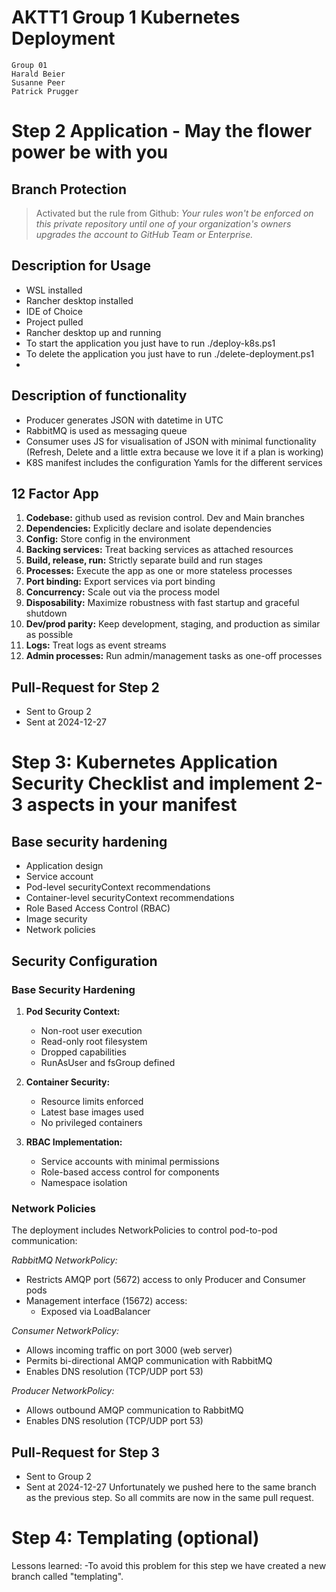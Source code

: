 # AKTT1 Group 1 Kubernetes Deployment
```
Group 01 
Harald Beier 
Susanne Peer 
Patrick Prugger
```
# Step 2 Application - May the flower power be with you
## Branch Protection
> Activated but the rule from Github: *Your rules won't be enforced on this private repository until one of your organization's owners upgrades the account to GitHub Team or Enterprise.*


## Description for Usage
- WSL installed
- Rancher desktop installed
- IDE of Choice
- Project pulled
- Rancher desktop up and running
- To start the application you just have to run ./deploy-k8s.ps1
- To delete the application you just have to run ./delete-deployment.ps1
- 
## Description of functionality
- Producer generates JSON with datetime in UTC
- RabbitMQ is used as messaging queue
- Consumer uses JS for visualisation of JSON with minimal functionality (Refresh, Delete and a little extra because we love it if a plan is working)
- K8S manifest includes the configuration Yamls for the different services
  
## 12 Factor App 
1. **Codebase:** github used as revision control. Dev and Main branches
2. **Dependencies:** Explicitly declare and isolate dependencies
3. **Config:** Store config in the environment
4. **Backing services:** Treat backing services as attached resources
5. **Build, release, run:** Strictly separate build and run stages
6. **Processes:** Execute the app as one or more stateless processes
7. **Port binding:** Export services via port binding
8. **Concurrency:** Scale out via the process model
9. **Disposability:** Maximize robustness with fast startup and graceful shutdown
10. **Dev/prod parity:** Keep development, staging, and production as similar as possible
11. **Logs:** Treat logs as event streams
12. **Admin processes:** Run admin/management tasks as one-off processes

## Pull-Request for Step 2
- Sent to Group 2
- Sent at 2024-12-27

# Step 3: Kubernetes Application Security Checklist and implement 2-3 aspects in your manifest 
## Base security hardening
- Application design 
- Service account
- Pod-level securityContext recommendations
- Container-level securityContext recommendations 
- Role Based Access Control (RBAC) 
- Image security
- Network policies

## **Security Configuration**
### **Base Security Hardening**
1. **Pod Security Context:**
   - Non-root user execution
   - Read-only root filesystem
   - Dropped capabilities
   - RunAsUser and fsGroup defined

2. **Container Security:**
   - Resource limits enforced
   - Latest base images used
   - No privileged containers

3. **RBAC Implementation:**
   - Service accounts with minimal permissions
   - Role-based access control for components
   - Namespace isolation

### **Network Policies**
The deployment includes NetworkPolicies to control pod-to-pod communication:

*RabbitMQ NetworkPolicy:*
- Restricts AMQP port (5672) access to only Producer and Consumer pods
- Management interface (15672) access:
  - Exposed via LoadBalancer

*Consumer NetworkPolicy:*
- Allows incoming traffic on port 3000 (web server)
- Permits bi-directional AMQP communication with RabbitMQ
- Enables DNS resolution (TCP/UDP port 53)

*Producer NetworkPolicy:*
- Allows outbound AMQP communication to RabbitMQ
- Enables DNS resolution (TCP/UDP port 53)


## Pull-Request for Step 3
- Sent to Group 2
- Sent at 2024-12-27
Unfortunately we pushed here to the same branch as the previous step.
So all commits are now in the same pull request.

# Step 4: Templating (optional)
Lessons learned:
-To avoid this problem for this step we have created a new branch called "templating".
